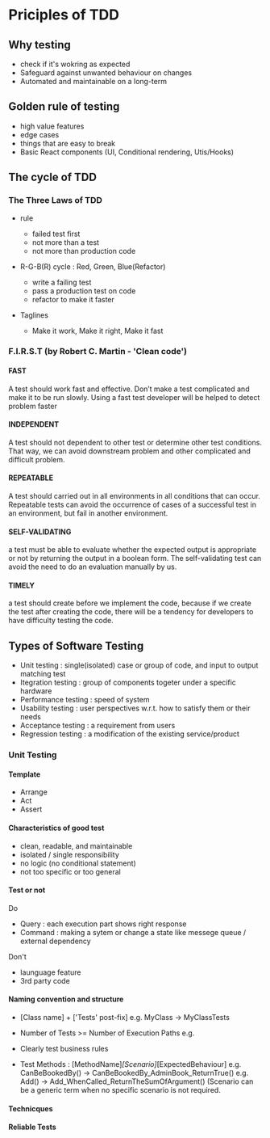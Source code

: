 # Priciples of TDD
## Why testing
- check if it's wokring as expected
- Safeguard against unwanted behaviour on changes
- Automated and maintainable on a long-term

## Golden rule of testing
- high value features
- edge cases
- things that are easy to break
- Basic React components (UI, Conditional rendering, Utis/Hooks)

## The cycle of TDD
### The Three Laws of TDD
- rule
  - failed test first
  - not more than a test
  - not more than production code
  
- R-G-B(R) cycle : Red, Green, Blue(Refactor)
  - write a failing test
  - pass a production test on code
  - refactor to make it faster

- Taglines
  - Make it work, Make it right, Make it fast

### F.I.R.S.T (by Robert C. Martin - 'Clean code')
#### FAST
A test should work fast and effective. Don’t make a test complicated and make it to be run slowly. Using a fast test developer will be helped to detect problem faster
#### INDEPENDENT
A test should not dependent to other test or determine other test conditions. That way, we can avoid downstream problem and other complicated and difficult problem.
#### REPEATABLE
A test should carried out in all environments in all conditions that can occur. Repeatable tests can avoid the occurrence of cases of a successful test in an environment, but fail in another environment.
#### SELF-VALIDATING
a test must be able to evaluate whether the expected output is appropriate or not by returning the output in a boolean form. The self-validating test can avoid the need to do an evaluation manually by us.
#### TIMELY
a test should create before we implement the code, because if we create the test after creating the code, there will be a tendency for developers to have difficulty testing the code.

## Types of Software Testing
- Unit testing : single(isolated) case or group of code, and input to output matching test
- Itegration testing : group of components togeter under a specific hardware
- Performance testing : speed of system
- Usability testing : user perspectives w.r.t. how to satisfy them or their needs
- Acceptance testing : a requirement from users
- Regression testing : a modification of the existing service/product

### Unit Testing 
#### Template
- Arrange
- Act
- Assert

#### Characteristics of good test
- clean, readable, and maintainable
- isolated / single responsibility
- no logic (no conditional statement)
- not too specific or too general

#### Test or not
Do
- Query : each execution part shows right response
- Command : making a sytem or change a state like messege queue / external dependency

Don't
- launguage feature
- 3rd party code

#### Naming convention and structure
- [Class name] + ['Tests' post-fix]
  e.g. MyClass -> MyClassTests
- Number of Tests >= Number of Execution Paths
  e.g.

- Clearly test business rules
- Test Methods : [MethodName]_[Scenario]_[ExpectedBehaviour]
  e.g. CanBeBookedBy() -> CanBeBookedBy_AdminBook_ReturnTrue()
  e.g. Add() -> Add_WhenCalled_ReturnTheSumOfArgument() (Scenario can be a generic term when no specific scenario is not required.

#### Technicques

#### Reliable Tests








